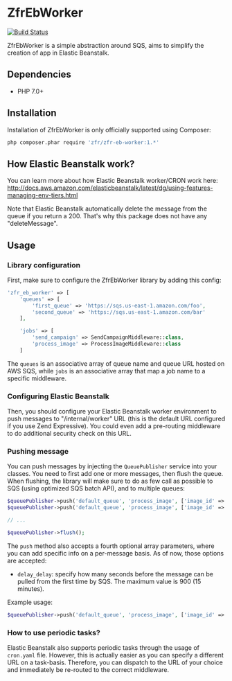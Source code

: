 ZfrEbWorker
============

[![Build Status](https://travis-ci.org/zf-fr/zfr-eb-worker.svg)](https://travis-ci.org/zf-fr/zfr-eb-worker)

ZfrEbWorker is a simple abstraction around SQS, aims to simplify the creation of app in Elastic Beanstalk.

## Dependencies

* PHP 7.0+

## Installation

Installation of ZfrEbWorker is only officially supported using Composer:

```sh
php composer.phar require 'zfr/zfr-eb-worker:1.*'
```

## How Elastic Beanstalk work?

You can learn more about how Elastic Beanstalk worker/CRON work here: http://docs.aws.amazon.com/elasticbeanstalk/latest/dg/using-features-managing-env-tiers.html

Note that Elastic Beanstalk automatically delete the message from the queue if you return a 200. That's why this package does not
have any "deleteMessage".

## Usage

### Library configuration

First, make sure to configure the ZfrEbWorker library by adding this config:

```php
'zfr_eb_worker' => [
    'queues' => [
        'first_queue' => 'https://sqs.us-east-1.amazon.com/foo',
        'second_queue' => 'https://sqs.us-east-1.amazon.com/bar'
    ],

    'jobs' => [
        'send_campaign' => SendCampaignMiddleware::class,
        'process_image' => ProcessImageMiddleware::class
    ]
```

The `queues` is an associative array of queue name and queue URL hosted on AWS SQS, while `jobs` is an associative array that map
a job name to a specific middleware.

### Configuring Elastic Beanstalk

Then, you should configure your Elastic Beanstalk worker environment to push messages to "/internal/worker" URL (this is the
default URL configured if you use Zend Expressive). You could even add a pre-routing middleware to do additional security check
on this URL.

### Pushing message

You can push messages by injecting the `QueuePublisher` service into your classes. You need to first add one or more messages,
then flush the queue. When flushing, the library will make sure to do as few call as possible to SQS (using optimized SQS batch API),
and to multiple queues:

```php
$queuePublisher->push('default_queue', 'process_image', ['image_id' => 123]);
$queuePublisher->push('default_queue', 'process_image', ['image_id' => 456]);

// ...

$queuePublisher->flush();
```

The `push` method also accepts a fourth optional array parameters, where you can add specific info on a per-message basis. As of now,
those options are accepted:

* `delay_delay`: specify how many seconds before the message can be pulled from the first time by SQS. The maximum value is 900 (15 minutes).

Example usage:

```php
$queuePublisher->push('default_queue', 'process_image', ['image_id' => 123], ['delay_seconds' => 60]);
```

### How to use periodic tasks?

Elastic Beanstalk also supports periodic tasks through the usage of `cron.yaml` file. However, this is actually easier as you can
specify a different URL on a task-basis. Therefore, you can dispatch to the URL of your choice and immediately be re-routed to the
correct middleware.